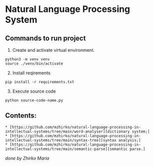 # Natural Language Processing System

## Commands to run project

1. Create and activate virtual environment.

```terminal
python3 -m venv venv
source ./venv/bin/activate
```

2. Install reqirements

```terminal
pip install -r requirements.txt
```

3. Execute source code

```terminal
python source-code-name.py
```

## Contents:
    * [https://github.com/mzhirko/natural-language-processing-in-intellectual-systems/tree/main/word-analyser][dictionary system;]
    * [https://github.com/mzhirko/natural-language-processing-in-intellectual-systems/tree/main/syntax-tree][syntax analysis;]
    * [https://github.com/mzhirko/natural-language-processing-in-intellectual-systems/tree/main/semantic-parse][semantic parse.]
_done by Zhirko Maria_
